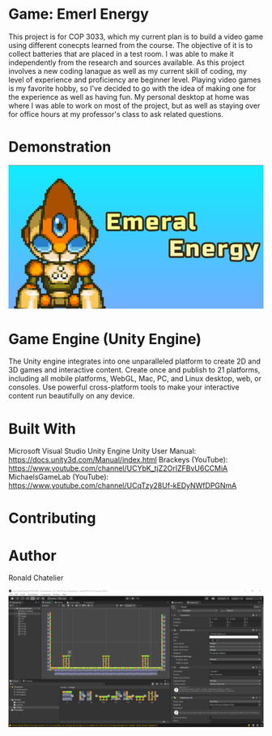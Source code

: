 # Game: Emerl Energy

This project is for COP 3033, which my current plan is to build a video game using different conecpts learned from the course. The objective of it is to collect batteries that are placed in a test room. I was able to make it independently from the research and sources available. As this project involves a new coding lanague as well as my current skill of coding, my level of experience and proficiency are beginner level. Playing video games is my favorite hobby, so I've decided to go with the idea of making one for the experience as well as having fun. My personal desktop at home was where I was able to work on most of the project, but as well as staying over for office hours at my professor's class to ask related questions.  

# Demonstration




![screenshot](Game%20Title.png)


# Game Engine (Unity Engine)

The Unity engine integrates into one unparalleled platform to create 2D and 3D games and interactive content. Create once and publish to 21 platforms, including all mobile platforms, WebGL, Mac, PC, and Linux desktop, web, or consoles. Use powerful cross-platform tools to make your interactive content run beautifully on any device.

# Built With

Microsoft Visual Studio
Unity Engine
Unity User Manual: https://docs.unity3d.com/Manual/index.html
Brackeys (YouTube): https://www.youtube.com/channel/UCYbK_tjZ2OrIZFBvU6CCMiA
MichaelsGameLab (YouTube): https://www.youtube.com/channel/UCqTzy28Uf-kEDyNWfDPGNmA

# Contributing

# Author

Ronald Chatelier

![screenshot](Game(Progress%202).PNG)




